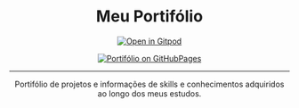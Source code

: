 <div align="center">

# Meu Portifólio

[![Open in Gitpod](https://gitpod.io/button/open-in-gitpod.svg)](https://gitpod.io/#https://github.com/mateusfg7/portifolio)

[![Portifólio on GitHubPages](https://img.shields.io/static/v1?label=&message=Open%20Page&color=black&style=flat&logo=github)](https://mateusfg7.github.io/portifolio/)

---

Portifólio de projetos e informações de skills e conhecimentos adquiridos ao longo dos meus estudos.

</div>
